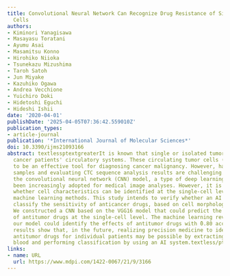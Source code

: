 ```yaml
---
title: Convolutional Neural Network Can Recognize Drug Resistance of Single Cancer
  Cells
authors:
- Kiminori Yanagisawa
- Masayasu Toratani
- Ayumu Asai
- Masamitsu Konno
- Hirohiko Niioka
- Tsunekazu Mizushima
- Taroh Satoh
- Jun Miyake
- Kazuhiko Ogawa
- Andrea Vecchione
- Yuichiro Doki
- Hidetoshi Eguchi
- Hideshi Ishii
date: '2020-04-01'
publishDate: '2025-04-05T07:36:42.559010Z'
publication_types:
- article-journal
publication: '*International Journal of Molecular Sciences*'
doi: 10.3390/ijms21093166
abstract: textlessptextgreaterIt is known that single or isolated tumor cells enter
  cancer patients' circulatory systems. These circulating tumor cells (CTCs) are thought
  to be an effective tool for diagnosing cancer malignancy. However, handling CTC
  samples and evaluating CTC sequence analysis results are challenging. Recently,
  the convolutional neural network (CNN) model, a type of deep learning model, has
  been increasingly adopted for medical image analyses. However, it is controversial
  whether cell characteristics can be identified at the single-cell level by using
  machine learning methods. This study intends to verify whether an AI system could
  classify the sensitivity of anticancer drugs, based on cell morphology during culture.
  We constructed a CNN based on the VGG16 model that could predict the efficiency
  of antitumor drugs at the single-cell level. The machine learning revealed that
  our model could identify the effects of antitumor drugs with ̃0.80 accuracies. Our
  results show that, in the future, realizing precision medicine to identify effective
  antitumor drugs for individual patients may be possible by extracting CTCs from
  blood and performing classification by using an AI system.textless/ptextgreater
links:
- name: URL
  url: https://www.mdpi.com/1422-0067/21/9/3166
---
```

